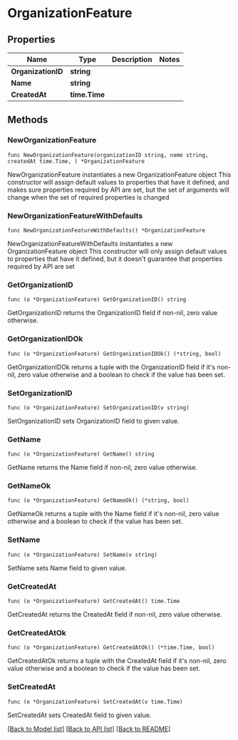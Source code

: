 # OrganizationFeature

## Properties

Name | Type | Description | Notes
------------ | ------------- | ------------- | -------------
**OrganizationID** | **string** |  | 
**Name** | **string** |  | 
**CreatedAt** | **time.Time** |  | 

## Methods

### NewOrganizationFeature

`func NewOrganizationFeature(organizationID string, name string, createdAt time.Time, ) *OrganizationFeature`

NewOrganizationFeature instantiates a new OrganizationFeature object
This constructor will assign default values to properties that have it defined,
and makes sure properties required by API are set, but the set of arguments
will change when the set of required properties is changed

### NewOrganizationFeatureWithDefaults

`func NewOrganizationFeatureWithDefaults() *OrganizationFeature`

NewOrganizationFeatureWithDefaults instantiates a new OrganizationFeature object
This constructor will only assign default values to properties that have it defined,
but it doesn't guarantee that properties required by API are set

### GetOrganizationID

`func (o *OrganizationFeature) GetOrganizationID() string`

GetOrganizationID returns the OrganizationID field if non-nil, zero value otherwise.

### GetOrganizationIDOk

`func (o *OrganizationFeature) GetOrganizationIDOk() (*string, bool)`

GetOrganizationIDOk returns a tuple with the OrganizationID field if it's non-nil, zero value otherwise
and a boolean to check if the value has been set.

### SetOrganizationID

`func (o *OrganizationFeature) SetOrganizationID(v string)`

SetOrganizationID sets OrganizationID field to given value.


### GetName

`func (o *OrganizationFeature) GetName() string`

GetName returns the Name field if non-nil, zero value otherwise.

### GetNameOk

`func (o *OrganizationFeature) GetNameOk() (*string, bool)`

GetNameOk returns a tuple with the Name field if it's non-nil, zero value otherwise
and a boolean to check if the value has been set.

### SetName

`func (o *OrganizationFeature) SetName(v string)`

SetName sets Name field to given value.


### GetCreatedAt

`func (o *OrganizationFeature) GetCreatedAt() time.Time`

GetCreatedAt returns the CreatedAt field if non-nil, zero value otherwise.

### GetCreatedAtOk

`func (o *OrganizationFeature) GetCreatedAtOk() (*time.Time, bool)`

GetCreatedAtOk returns a tuple with the CreatedAt field if it's non-nil, zero value otherwise
and a boolean to check if the value has been set.

### SetCreatedAt

`func (o *OrganizationFeature) SetCreatedAt(v time.Time)`

SetCreatedAt sets CreatedAt field to given value.



[[Back to Model list]](../README.md#documentation-for-models) [[Back to API list]](../README.md#documentation-for-api-endpoints) [[Back to README]](../README.md)



